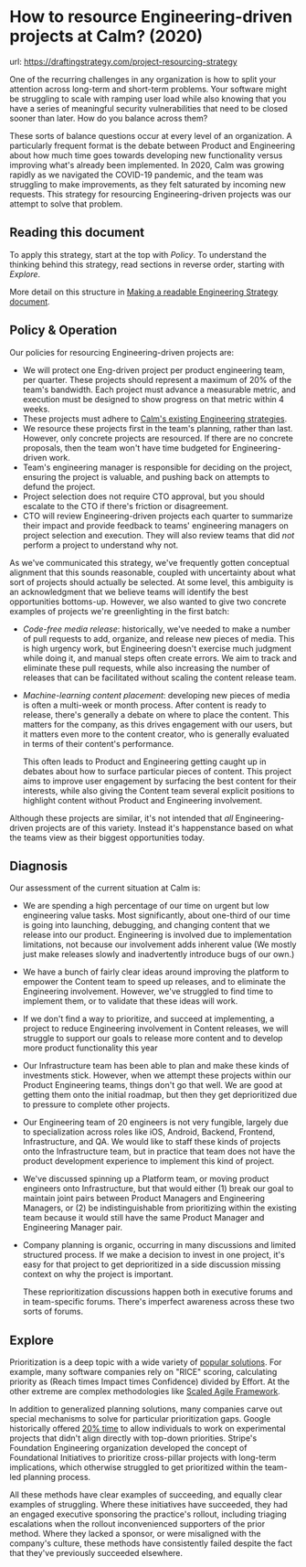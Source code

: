 # How to resource Engineering-driven projects at Calm? (2020)
url: https://draftingstrategy.com/project-resourcing-strategy

One of the recurring challenges in any organization is how to split your attention
across long-term and short-term problems. Your software might be struggling to scale
with ramping user load while also knowing that you have a series of meaningful security vulnerabilities
that need to be closed sooner than later. How do you balance across them?

These sorts of balance questions occur at every level of an organization.
A particularly frequent format is the debate between Product and Engineering
about how much time goes towards developing new functionality versus improving
what's already been implemented.
In 2020, Calm was growing rapidly as we navigated the COVID-19 pandemic,
and the team was struggling to make improvements, as they felt saturated by incoming new requests.
This strategy for resourcing Engineering-driven projects was our attempt to
solve that problem.

## Reading this document

To apply this strategy, start at the top with _Policy_. To understand the thinking behind this strategy, read sections in reverse order, starting with _Explore_.

More detail on this structure in [Making a readable Engineering Strategy document](https://lethain.com/readable-engineering-strategy-documents).

## Policy & Operation

Our policies for resourcing Engineering-driven projects are:

* We will protect one Eng-driven project per product engineering team, per quarter.
    These projects should represent a maximum of 20% of the team's bandwidth.
    Each project must advance a measurable metric,
    and execution must be designed to show progress on that metric within 4 weeks.
* These projects must adhere to [Calm's existing Engineering strategies](https://draftingstrategy.com/product-eng-strategy/).
* We resource these projects first in the team's planning, rather than last.
    However, only concrete projects are resourced.
    If there are no concrete proposals, then the team won't have time budgeted for Engineering-driven work.
* Team's engineering manager is responsible for deciding on the project,
    ensuring the project is valuable,
    and pushing back on attempts to defund the project.
* Project selection does not require CTO approval, but you should escalate to the CTO if there's friction
    or disagreement.
* CTO will review Engineering-driven projects each quarter
    to summarize their impact and provide feedback to teams' engineering managers
    on project selection and execution.
    They will also review teams that did _not_ perform a project to understand why not.

As we've communicated this strategy, we've frequently gotten conceptual alignment
that this sounds reasonable, coupled with uncertainty about what sort of projects
should actually be selected. At some level, this ambiguity is an acknowledgment
that we believe teams will identify the best opportunities bottoms-up.
However, we also wanted to give two concrete examples of projects we're greenlighting in the
first batch:

* *Code-free media release*: historically, we've needed to make a number of pull requests
    to add, organize, and release new pieces of media. This is high urgency work,
    but Engineering doesn't exercise much judgment while doing it, and
    manual steps often create errors. We aim to track and eliminate these pull requests,
    while also increasing the number of releases that can be facilitated without
    scaling the content release team.
* *Machine-learning content placement*: developing new pieces of media is often a multi-week or month
    process. After content is ready to release, there's generally a debate on where to place the content.
    This matters for the company, as this drives engagement with our users,
    but it matters even more to the content creator, who is generally evaluated in terms of their content's
    performance.

    This often leads to Product and Engineering getting caught up in debates about how to
    surface particular pieces of content. This project aims to improve user engagement
    by surfacing the best content for their interests, while also giving the Content team
    several explicit positions to highlight content without Product and Engineering involvement.

Although these projects are similar, it's not intended that _all_
Engineering-driven projects are of this variety.
Instead it's happenstance based on what the teams view as
their biggest opportunities today.

## Diagnosis

Our assessment of the current situation at Calm is:

* We are spending a high percentage of our time on urgent but low engineering value tasks.
    Most significantly, about one-third of our time is going into launching, debugging,
    and changing content that we release into our product.
    Engineering is involved due to implementation limitations, not because our involvement adds inherent value
    (We mostly just make releases slowly and inadvertently introduce bugs of our own.)
* We have a bunch of fairly clear ideas around improving the platform
    to empower the Content team to speed up releases, and to eliminate the Engineering involvement.
    However, we've struggled to find time to implement them, or to validate that these ideas will work.
* If we don't find a way to prioritize, and succeed at implementing, a project
    to reduce Engineering involvement in Content releases, we will struggle to support
    our goals to release more content and to develop more product functionality this year
* Our Infrastructure team has been able to plan and make these kinds of investments stick.
    However, when we attempt these projects within our Product Engineering teams,
    things don't go that well.
    We are good at getting them onto the initial roadmap, but then
    they get deprioritized due to pressure to complete other projects.
* Our Engineering team of 20 engineers is not very fungible, largely due to
    specialization across roles like iOS, Android, Backend, Frontend, Infrastructure, and QA.
    We would like to staff these kinds of projects onto the Infrastructure team,
    but in practice that team does not have the product development experience to implement
    this kind of project.
* We've discussed spinning up a Platform team, or moving product engineers onto Infrastructure,
    but that would either (1) break our goal to maintain joint pairs between Product Managers and Engineering Managers,
    or (2) be indistinguishable from prioritizing within the existing team because it would still have
    the same Product Manager and Engineering Manager pair.
* Company planning is organic, occurring in many discussions and limited structured process.
    If we make a decision to invest in one project, it's easy for that project to get
    deprioritized in a side discussion missing context on why the project is important.

    These reprioritization discussions happen both in executive forums and in
    team-specific forums. There's imperfect awareness across these two sorts of forums.

## Explore

Prioritization is a deep topic with a wide variety of [popular solutions](https://en.wikipedia.org/wiki/Requirement_prioritization).
For example, many software companies rely on "RICE" scoring, calculating priority as (Reach times Impact times Confidence) divided by Effort.
At the other extreme are complex methodologies like [Scaled Agile Framework](https://en.wikipedia.org/wiki/Scaled_agile_framework).

In addition to generalized planning solutions, many companies carve out special mechanisms
to solve for particular prioritization gaps.
Google historically offered [20% time](https://en.wikipedia.org/wiki/Side_project_time) to allow
individuals to work on experimental projects that didn't align directly with top-down priorities.
Stripe's Foundation Engineering organization developed the concept of Foundational Initiatives
to prioritize cross-pillar projects with long-term implications, 
which otherwise struggled to get prioritized within the team-led planning process.

All these methods have clear examples of succeeding, and equally clear examples of struggling.
Where these initiatives have succeeded, they had an engaged executive sponsoring the practice's rollout,
including triaging escalations when the rollout inconvenienced supporters of the prior method.
Where they lacked a sponsor, or were misaligned with the company's culture, these methods
have consistently failed despite the fact that they've previously succeeded elsewhere.